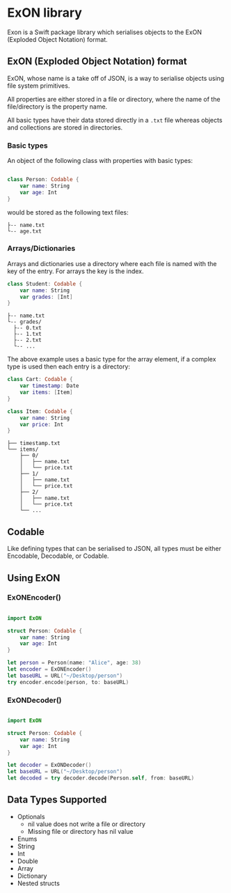 # ExON library

Exon is a Swift package library which serialises objects to the ExON (Exploded Object Notation) format.

## ExON (Exploded Object Notation) format

ExON, whose name is a take off of JSON, is a way to serialise objects using file system primitives.

All properties are either stored in a file or directory, where the name of the file/directory is the property name.

All basic types have their data stored directly in a `.txt` file whereas objects and collections are stored in directories.

### Basic types

An object of the following class with properties with basic types:

```swift

class Person: Codable {
    var name: String
    var age: Int
}

```

would be stored as the following text files:

```
├-- name.txt
└-- age.txt
```

### Arrays/Dictionaries

Arrays and dictionaries use a directory where each file is named with the key of the entry. For arrays the key is the index.

```swift
class Student: Codable {
    var name: String
    var grades: [Int]
}
```

```
├-- name.txt
└-- grades/
  ├-- 0.txt
  ├-- 1.txt
  ├-- 2.txt
  └-- ...

```

The above example uses a basic type for the array element, if a complex type is used then each entry is a directory:

```swift
class Cart: Codable {
    var timestamp: Date
    var items: [Item]
}

class Item: Codable {
    var name: String
    var price: Int
}
```

```
├── timestamp.txt
└── items/
    ├── 0/
    │   ├── name.txt
    │   └── price.txt
    ├── 1/
    │   ├── name.txt
    │   └── price.txt
    ├── 2/
    │   ├── name.txt
    │   └── price.txt
    └── ...
```

## Codable

Like defining types that can be serialised to JSON, all types must be either Encodable, Decodable, or Codable.

## Using ExON

### ExONEncoder()

```swift

import ExON

struct Person: Codable {
    var name: String
    var age: Int
}

let person = Person(name: "Alice", age: 38)
let encoder = ExONEncoder()
let baseURL = URL("~/Desktop/person")
try encoder.encode(person, to: baseURL)
```

### ExONDecoder()

```swift

import ExON

struct Person: Codable {
    var name: String
    var age: Int
}

let decoder = ExONDecoder()
let baseURL = URL("~/Desktop/person")
let decoded = try decoder.decode(Person.self, from: baseURL)
```

## Data Types Supported

- Optionals
  - nil value does not write a file or directory
  - Missing file or directory has nil value
- Enums
- String
- Int
- Double
- Array
- Dictionary
- Nested structs
